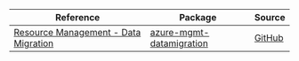 | Reference | Package | Source |
|---|---|---|
|[Resource Management - Data Migration](mgmt-datamigration-readme.md)|[azure-mgmt-datamigration](https://pypi.org/project/azure-mgmt-datamigration)|[GitHub](https://github.com/Azure/azure-sdk-for-python/blob/main/)|
